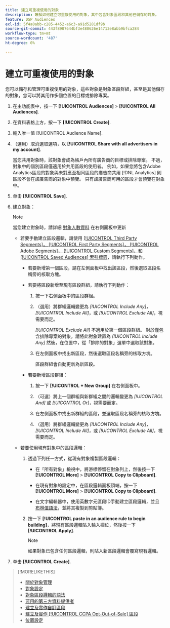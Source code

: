 ```yaml
---
title: 建立可重複使用的對象
description: 瞭解如何建立可重複使用的對象，其中包含對象區段和其他已儲存的對象。
feature: DSP Audiences
exl-id: 5f4a0abb-c285-4452-a6c3-a91d5281df9b
source-git-commit: 443f8907644bf3e480626e14713e8abb9bfca284
workflow-type: tm+mt
source-wordcount: '487'
ht-degree: 0%

---
```


# 建立可重複使用的對象

<!-- "Saved audience" is used in UI (where?), but "saved" is a state, not a type. "Reusable audience" sounds better in a description. "Audience template" isn't right, either, since it implies you can edit it on the fly to create a new, different audience. Some other term? -->

您可以儲存和管理可重複使用的對象，這些對象是對象區段群組，甚至是其他儲存的對象，您可以將其用作多個位置的目標或排除專案。

1. 在主功能表中，按一下 **[!UICONTROL Audiences]** > **[!UICONTROL All Audiences]**.

1. 在資料表格上方，按一下 **[!UICONTROL Create]**.

1. 輸入唯一值 [!UICONTROL Audience Name].

1. （選用）取消選取選項，以 **[!UICONTROL Share with all advertisers in my account]**.

   當您共用對象時，該對象會成為帳戶內所有廣告商的目標或排除專案。 不過，對象中的個別區段僅適用於共用區段的使用者。 例如，如果您將包含Adobe Analytics區段的對象與未對應至相同區段的廣告商共用 [!DNL Analytics] 則區段不會在該廣告商的對象中預覽。 只有該廣告商可用的區段才會預覽在對象中。

1. 单击 **[!UICONTROL Save]**.

1. 建立對象：

   >[!NOTE]
   >
   >當您建立對象時，請詳細 [對象人數資料](audience-about.md) 在右側面板中更新

   * 若要手動建立區段邏輯，請使用 [[!UICONTROL Third Party Segments]， [!UICONTROL First Party Segments]， [!UICONTROL Adobe Segments]， [!UICONTROL Custom Segments]、和 [!UICONTROL Saved Audiences] 索引標籤](audience-settings.md)，請執行下列動作。

      * 若要新增第一個區段，請在左側面板中找出該區段，然後選取區段名稱旁的核取方塊。

      * 若要將區段新增至現有區段群組，請執行下列動作：

         1. 按一下右側面板中的區段群組。

         1. （選用）將群組邏輯變更為 *[!UICONTROL Include Any]*， *[!UICONTROL Include All]*，或 *[!UICONTROL Exclude All]*，視需要而定。

            *[!UICONTROL Exclude All]* 不適用於第一個區段群組。 對於僅包含排除專案的對象，請將此對象建置為 *[!UICONTROL Include Any]* 然後，在位置中，從「排除的對象」選單中選取該對象。

         1. 在左側面板中找出新區段，然後選取區段名稱旁的核取方塊。

            區段群組會自動更新為新區段。
      * 若要新增區段群組：

         1. 按一下 **[!UICONTROL + New Group]** 在右側面板中。

         1. （可選）將上一個群組與新群組之間的邏輯變更為 *[!UICONTROL And]* 或 *[!UICONTROL Or]*，視需要而定。

         1. 在左側面板中找出新群組的區段，並選取區段名稱旁的核取方塊。

         1. （選用）將群組邏輯變更為 *[!UICONTROL Include Any]*， *[!UICONTROL Include All]*，或 *[!UICONTROL Exclude All]*，視需要而定。
   * 若要使用現有對象中的區段邏輯：

      1. 透過下列任一方式，從現有對象複製區段邏輯：

         * 在「所有對象」檢視中，將游標停留在對象列上，然後按一下 **[!UICONTROL More]** > **[!UICONTROL Copy to Clipboard]**.

         * 在現有對象的設定中，在區段邏輯面板頂端，按一下 **[!UICONTROL More]** > **[!UICONTROL Copy to Clipboard]**.

         * 在文字編輯器中，使用英數字元區段ID手動建立區段邏輯，並且 [布林值語法](audience-segment-logic-syntax.md)，並將其複製到剪貼簿。
      1. 按一下 **[!UICONTROL paste in an audience rule to begin building]**，將現有區段邏輯貼入輸入欄位，然後按一下 **[!UICONTROL Apply]**.

         >[!NOTE]
         >
         >如果對象已包含任何區段邏輯，則貼入新區段邏輯會覆寫現有邏輯。




1. 单击 **[!UICONTROL Create]**.

>[!MORELIKETHIS]
>
>* [關於對象管理](audience-about.md)
>* [對象設定](audience-settings.md)
>* [對象區段邏輯的語法](audience-segment-logic-syntax.md)
>* [可用的第三方資料提供者](third-party-data-providers.md)
>* [建立及實作自訂區段](custom-segment-create.md)
>* [建立及實作 [!UICONTROL CCPA Opt-Out-of-Sale] 區段](ccpa-opt-out-segment-create.md)
>* [位置設定](/help/dsp/campaign-management/placements/placement-settings.md)

